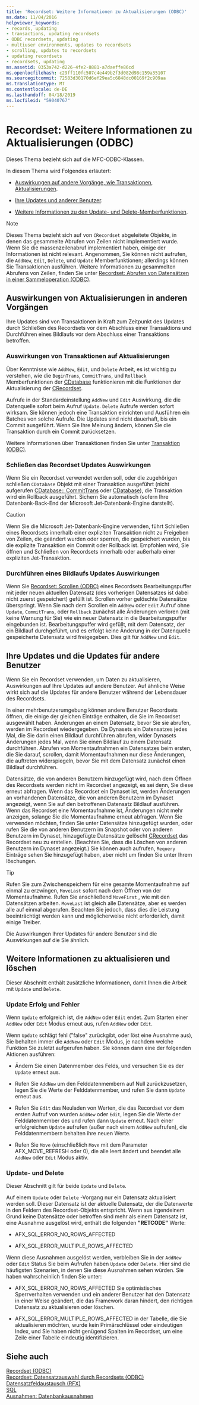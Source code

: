 ```yaml
---
title: 'Recordset: Weitere Informationen zu Aktualisierungen (ODBC)'
ms.date: 11/04/2016
helpviewer_keywords:
- records, updating
- transactions, updating recordsets
- ODBC recordsets, updating
- multiuser environments, updates to recordsets
- scrolling, updates to recordsets
- updating recordsets
- recordsets, updating
ms.assetid: 0353a742-d226-4fe2-8881-a7daeffe86cd
ms.openlocfilehash: c29ff110fc507c4e449b2f3d082d98c159a35107
ms.sourcegitcommit: 72583d30170d6ef29ea5c6848dc00169f2c909aa
ms.translationtype: MT
ms.contentlocale: de-DE
ms.lasthandoff: 04/18/2019
ms.locfileid: "59040767"
---
```

# <a name="recordset-more-about-updates-odbc"></a>Recordset: Weitere Informationen zu Aktualisierungen (ODBC)

Dieses Thema bezieht sich auf die MFC-ODBC-Klassen.

In diesem Thema wird Folgendes erläutert:

- [Auswirkungen auf andere Vorgänge, wie Transaktionen, Aktualisierungen](#_core_how_transactions_affect_updates).

- [Ihre Updates und anderer Benutzer](#_core_your_updates_and_the_updates_of_other_users).

- [Weitere Informationen zu den Update- und Delete-Memberfunktionen](#_core_more_about_update_and_delete).

> [!NOTE]
>  Dieses Thema bezieht sich auf von `CRecordset` abgeleitete Objekte, in denen das gesammelte Abrufen von Zeilen nicht implementiert wurde. Wenn Sie die massenzeilenabruf implementiert haben, einige der Informationen ist nicht relevant. Angenommen, Sie können nicht aufrufen, die `AddNew`, `Edit`, `Delete`, und `Update` Memberfunktionen; allerdings können Sie Transaktionen ausführen. Weitere Informationen zu gesammelten Abrufens von Zeilen, finden Sie unter [Recordset: Abrufen von Datensätzen in einer Sammeloperation (ODBC)](../../data/odbc/recordset-fetching-records-in-bulk-odbc.md).

##  <a name="_core_how_other_operations_affect_updates"></a> Auswirkungen von Aktualisierungen in anderen Vorgängen

Ihre Updates sind von Transaktionen in Kraft zum Zeitpunkt des Updates durch Schließen des Recordsets vor dem Abschluss einer Transaktions und Durchführen eines Bildlaufs vor dem Abschluss einer Transaktions betroffen.

###  <a name="_core_how_transactions_affect_updates"></a> Auswirkungen von Transaktionen auf Aktualisierungen

Über Kenntnisse wie `AddNew`, `Edit`, und `Delete` Arbeit, es ist wichtig zu verstehen, wie die `BeginTrans`, `CommitTrans`, und `Rollback` Memberfunktionen der [CDatabase](../../mfc/reference/cdatabase-class.md) funktionieren mit die Funktionen der Aktualisierung der [CRecordset](../../mfc/reference/crecordset-class.md).

Aufrufe in der Standardeinstellung `AddNew` und `Edit` Auswirkung, die die Datenquelle sofort beim Aufruf `Update`. `Delete` Aufrufe werden sofort wirksam. Sie können jedoch eine Transaktion einrichten und Ausführen ein Batches von solche Aufrufe. Die Updates sind nicht dauerhaft, bis ein Commit ausgeführt. Wenn Sie Ihre Meinung ändern, können Sie die Transaktion durch ein Commit zurücksetzen.

Weitere Informationen über Transaktionen finden Sie unter [Transaktion (ODBC)](../../data/odbc/transaction-odbc.md).

###  <a name="_core_how_closing_the_recordset_affects_updates"></a> Schließen das Recordset Updates Auswirkungen

Wenn Sie ein Recordset verwendet werden soll, oder die zugehörigen schließen `CDatabase` Objekt mit einer Transaktion ausgeführt (nicht aufgerufen [CDatabase:: CommitTrans](../../mfc/reference/cdatabase-class.md#committrans) oder [CDatabase](../../mfc/reference/cdatabase-class.md#rollback)), die Transaktion wird ein Rollback ausgeführt. Sichern Sie automatisch (sofern Ihre Datenbank-Back-End der Microsoft Jet-Datenbank-Engine darstellt).

> [!CAUTION]
>  Wenn Sie die Microsoft Jet-Datenbank-Engine verwenden, führt Schließen eines Recordsets innerhalb einer expliziten Transaktion nicht zu Freigeben von Zeilen, die geändert wurden oder sperren, die gespeichert wurden, bis die explizite Transaktion ein Commit oder Rollback ist. Empfohlen wird, Sie öffnen und Schließen von Recordsets innerhalb oder außerhalb einer expliziten Jet-Transaktion.

###  <a name="_core_how_scrolling_affects_updates"></a> Durchführen eines Bildlaufs Updates Auswirkungen

Wenn Sie [Recordset: Scrollen (ODBC)](../../data/odbc/recordset-scrolling-odbc.md) eines Recordsets Bearbeitungspuffer mit jeder neuen aktuellen Datensatz (des vorherigen Datensatzes ist dabei nicht zuerst gespeichert) gefüllt ist. Scrollen vorher gelöschte Datensätze überspringt. Wenn Sie nach dem Scrollen ein `AddNew` oder `Edit` Aufruf ohne `Update`, `CommitTrans`, oder `Rollback` zunächst alle Änderungen verloren (mit keine Warnung für Sie) wie ein neuer Datensatz in die Bearbeitungspuffer eingebunden ist. Bearbeitungspuffer wird gefüllt, mit dem Datensatz, der ein Bildlauf durchgeführt, und es erfolgt keine Änderung in der Datenquelle gespeicherte Datensatz wird freigegeben. Dies gilt für `AddNew` und `Edit`.

##  <a name="_core_your_updates_and_the_updates_of_other_users"></a> Ihre Updates und die Updates für andere Benutzer

Wenn Sie ein Recordset verwenden, um Daten zu aktualisieren, Auswirkungen auf Ihre Updates auf andere Benutzer. Auf ähnliche Weise wirkt sich auf die Updates für andere Benutzer während der Lebensdauer des Recordsets.

In einer mehrbenutzerumgebung können andere Benutzer Recordsets öffnen, die einige der gleichen Einträge enthalten, die Sie im Recordset ausgewählt haben. Änderungen an einem Datensatz, bevor Sie sie abrufen, werden im Recordset wiedergegeben. Da Dynasets ein Datensatzes jedes Mal, die Sie darin einen Bildlauf durchführen abrufen, wider Dynasets Änderungen jedes Mal, wenn Sie einen Bildlauf zu einem Datensatz durchführen. Abrufen von Momentaufnahmen ein Datensatzes beim ersten, die Sie darauf, scrollen, damit Momentaufnahmen nur diese Änderungen, die auftreten widerspiegeln, bevor Sie mit dem Datensatz zunächst einen Bildlauf durchführen.

Datensätze, die von anderen Benutzern hinzugefügt wird, nach dem Öffnen des Recordsets werden nicht im Recordset angezeigt, es sei denn, Sie diese erneut abfragen. Wenn das Recordset ein Dynaset ist, werden Änderungen an vorhandenen Datensätze, die von anderen Benutzern im Dynaset angezeigt, wenn Sie auf den betroffenen Datensatz Bildlauf ausführen. Wenn das Recordset eine Momentaufnahme ist, Änderungen nicht mehr anzeigen, solange Sie die Momentaufnahme erneut abfragen. Wenn Sie verwenden möchten, finden Sie unter Datensätze hinzugefügt wurden, oder rufen Sie die von anderen Benutzern im Snapshot oder von anderen Benutzern im Dynaset, hinzugefügte Datensätze gelöscht [CRecordset](../../mfc/reference/crecordset-class.md#requery) das Recordset neu zu erstellen. (Beachten Sie, dass die Löschen von anderen Benutzern im Dynaset angezeigt.) Sie können auch aufrufen, `Requery` Einträge sehen Sie hinzugefügt haben, aber nicht um finden Sie unter Ihrem löschungen.

> [!TIP]
>  Rufen Sie zum Zwischenspeichern für eine gesamte Momentaufnahme auf einmal zu erzwingen, `MoveLast` sofort nach dem Öffnen von der Momentaufnahme. Rufen Sie anschließend `MoveFirst` , wie mit den Datensätzen arbeiten. `MoveLast` ist gleich alle Datensätze, aber es werden alle auf einmal abgerufen. Beachten Sie jedoch, dass dies die Leistung beeinträchtigt werden kann und möglicherweise nicht erforderlich, damit einige Treiber.

Die Auswirkungen Ihrer Updates für andere Benutzer sind die Auswirkungen auf die Sie ähnlich.

##  <a name="_core_more_about_update_and_delete"></a> Weitere Informationen zu aktualisieren und löschen

Dieser Abschnitt enthält zusätzliche Informationen, damit Ihnen die Arbeit mit `Update` und `Delete`.

### <a name="update-success-and-failure"></a>Update Erfolg und Fehler

Wenn `Update` erfolgreich ist, die `AddNew` oder `Edit` endet. Zum Starten einer `AddNew` oder `Edit` Modus erneut aus, rufen `AddNew` oder `Edit`.

Wenn `Update` schlägt fehl ("false" zurückgibt, oder löst eine Ausnahme aus), Sie behalten immer die `AddNew` oder `Edit` Modus, je nachdem welche Funktion Sie zuletzt aufgerufen haben. Sie können dann eine der folgenden Aktionen ausführen:

- Ändern Sie einen Datenmember des Felds, und versuchen Sie es der `Update` erneut aus.

- Rufen Sie `AddNew` um den Felddatenmembern auf Null zurückzusetzen, legen Sie die Werte der Felddatenmember, und rufen Sie dann `Update` erneut aus.

- Rufen Sie `Edit` das Neuladen von Werten, die das Recordset vor dem ersten Aufruf von wurden `AddNew` oder `Edit`, legen Sie die Werte der Felddatenmember des und rufen dann `Update` erneut. Nach einer erfolgreichen `Update` aufrufen (außer nach einem `AddNew` aufrufen), die Felddatenmembern behalten ihre neuen Werte.

- Rufen Sie `Move` (einschließlich `Move` mit dem Parameter AFX_MOVE_REFRESH oder 0), die alle leert ändert und beendet alle `AddNew` oder `Edit` Modus aktiv.

### <a name="update-and-delete"></a>Update- und Delete

Dieser Abschnitt gilt für beide `Update` und `Delete`.

Auf einem `Update` oder `Delete` -Vorgang nur ein Datensatz aktualisiert werden soll. Dieser Datensatz ist der aktuelle Datensatz, der die Datenwerte in den Feldern des Recordset-Objekts entspricht. Wenn aus irgendeinem Grund keine Datensätze oder betroffen sind mehr als einem Datensatz ist, eine Ausnahme ausgelöst wird, enthält die folgenden **"RETCODE"** Werte:

- AFX_SQL_ERROR_NO_ROWS_AFFECTED

- AFX_SQL_ERROR_MULTIPLE_ROWS_AFFECTED

Wenn diese Ausnahmen ausgelöst werden, verbleiben Sie in der `AddNew` oder `Edit` Status Sie beim Aufrufen haben `Update` oder `Delete`. Hier sind die häufigsten Szenarien, in denen Sie diese Ausnahmen sehen würden. Sie haben wahrscheinlich finden Sie unter:

- AFX_SQL_ERROR_NO_ROWS_AFFECTED Sie optimistisches Sperrverhalten verwenden und ein anderer Benutzer hat den Datensatz in einer Weise geändert, die das Framework daran hindert, den richtigen Datensatz zu aktualisieren oder löschen.

- AFX_SQL_ERROR_MULTIPLE_ROWS_AFFECTED in der Tabelle, die Sie aktualisieren möchten, wurde kein Primärschlüssel oder eindeutigen Index, und Sie haben nicht genügend Spalten im Recordset, um eine Zeile einer Tabelle eindeutig identifizieren.

## <a name="see-also"></a>Siehe auch

[Recordset (ODBC)](../../data/odbc/recordset-odbc.md)<br/>
[Recordset: Datensatzauswahl durch Recordsets (ODBC)](../../data/odbc/recordset-how-recordsets-select-records-odbc.md)<br/>
[Datensatzfeldaustausch (RFX)](../../data/odbc/record-field-exchange-rfx.md)<br/>
[SQL](../../data/odbc/sql.md)<br/>
[Ausnahmen: Datenbankausnahmen](../../mfc/exceptions-database-exceptions.md)